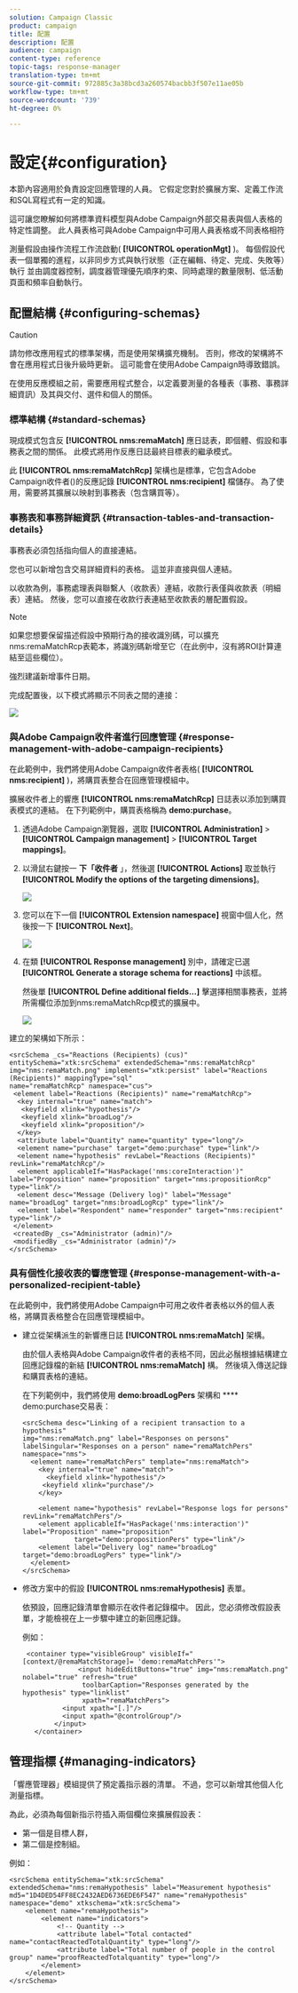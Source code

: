 ```yaml
---
solution: Campaign Classic
product: campaign
title: 配置
description: 配置
audience: campaign
content-type: reference
topic-tags: response-manager
translation-type: tm+mt
source-git-commit: 972885c3a38bcd3a260574bacbb3f507e11ae05b
workflow-type: tm+mt
source-wordcount: '739'
ht-degree: 0%

---
```



# 設定{#configuration}

本節內容適用於負責設定回應管理的人員。 它假定您對於擴展方案、定義工作流和SQL寫程式有一定的知識。

這可讓您瞭解如何將標準資料模型與Adobe Campaign外部交易表與個人表格的特定性調整。 此人員表格可與Adobe Campaign中可用人員表格或不同表格相符

測量假設由操作流程工作流啟動( **[!UICONTROL operationMgt]** )。 每個假設代表一個單獨的進程，以非同步方式與執行狀態（正在編輯、待定、完成、失敗等）執行 並由調度器控制，調度器管理優先順序約束、同時處理的數量限制、低活動頁面和頻率自動執行。

## 配置結構 {#configuring-schemas}

>[!CAUTION]
>
>請勿修改應用程式的標準架構，而是使用架構擴充機制。 否則，修改的架構將不會在應用程式日後升級時更新。 這可能會在使用Adobe Campaign時導致錯誤。

在使用反應模組之前，需要應用程式整合，以定義要測量的各種表（事務、事務詳細資訊）及其與交付、選件和個人的關係。

### 標準結構 {#standard-schemas}

現成模式包含反 **[!UICONTROL nms:remaMatch]** 應日誌表，即個體、假設和事務表之間的關係。 此模式將用作反應日誌最終目標表的繼承模式。

此 **[!UICONTROL nms:remaMatchRcp]** 架構也是標準，它包含Adobe Campaign收件者()的反應記錄 **[!UICONTROL nms:recipient]** 檔儲存。 為了使用，需要將其擴展以映射到事務表（包含購買等）。

### 事務表和事務詳細資訊 {#transaction-tables-and-transaction-details}

事務表必須包括指向個人的直接連結。

您也可以新增包含交易詳細資料的表格。 這並非直接與個人連結。

以收款為例，事務處理表與聯繫人（收款表）連結，收款行表僅與收款表（明細表）連結。 然後，您可以直接在收款行表連結至收款表的層配置假設。

>[!NOTE]
>
>如果您想要保留描述假設中預期行為的接收識別碼，可以擴充nms:remaMatchRcp表範本，將識別碼新增至它（在此例中，沒有將ROI計算連結至這些欄位）。

強烈建議新增事件日期。

完成配置後，以下模式將顯示不同表之間的連接：

![](assets/response_data_model.png)

### 與Adobe Campaign收件者進行回應管理 {#response-management-with-adobe-campaign-recipients}

在此範例中，我們將使用Adobe Campaign收件者表格( **[!UICONTROL nms:recipient]** )，將購買表整合在回應管理模組中。

擴展收件者上的響應 **[!UICONTROL nms:remaMatchRcp]** 日誌表以添加到購買表模式的連結。 在下列範例中，購買表格稱為 **demo:purchase**。

1. 透過Adobe Campaign瀏覽器，選取 **[!UICONTROL Administration]** > **[!UICONTROL Campaign management]** > **[!UICONTROL Target mappings]**。
1. 以滑鼠右鍵按一 **下「收件者** 」，然後選 **[!UICONTROL Actions]** 取並執行 **[!UICONTROL Modify the options of the targeting dimensions]**。

   ![](assets/delivery_mapping1.png)

1. 您可以在下一個 **[!UICONTROL Extension namespace]** 視窗中個人化，然後按一下 **[!UICONTROL Next]**。

   ![](assets/delivery_mapping2.png)

1. 在類 **[!UICONTROL Response management]** 別中，請確定已選 **[!UICONTROL Generate a storage schema for reactions]** 中該框。

   然後單 **[!UICONTROL Define additional fields...]** 擊選擇相關事務表，並將所需欄位添加到nms:remaMatchRcp模式的擴展中。

   ![](assets/delivery_mapping3.png)

建立的架構如下所示：

```
<srcSchema _cs="Reactions (Recipients) (cus)" entitySchema="xtk:srcSchema" extendedSchema="nms:remaMatchRcp" 
img="nms:remaMatch.png" implements="xtk:persist" label="Reactions (Recipients)" mappingType="sql"
name="remaMatchRcp" namespace="cus">  
 <element label="Reactions (Recipients)" name="remaMatchRcp">    
  <key internal="true" name="match">      
   <keyfield xlink="hypothesis"/>      
   <keyfield xlink="broadLog"/>      
   <keyfield xlink="proposition"/>    
  </key>    
  <attribute label="Quantity" name="quantity" type="long"/>    
  <element name="purchase" target="demo:purchase" type="link"/>    
  <element name="hypothesis" revLabel="Reactions (Recipients)" revLink="remaMatchRcp"/>    
  <element applicableIf="HasPackage('nms:coreInteraction')" label="Proposition" name="proposition" target="nms:propositionRcp" type="link"/>   
  <element desc="Message (Delivery log)" label="Message" name="broadLog" target="nms:broadLogRcp" type="link"/>    
  <element label="Respondent" name="responder" target="nms:recipient" type="link"/>  
 </element>  
 <createdBy _cs="Administrator (admin)"/>  
 <modifiedBy _cs="Administrator (admin)"/>
</srcSchema>
```

### 具有個性化接收表的響應管理 {#response-management-with-a-personalized-recipient-table}

在此範例中，我們將使用Adobe Campaign中可用之收件者表格以外的個人表格，將購買表格整合在回應管理模組中。

* 建立從架構派生的新響應日誌 **[!UICONTROL nms:remaMatch]** 架構。

   由於個人表格與Adobe Campaign收件者的表格不同，因此必鬚根據結構建立回應記錄檔的新結 **[!UICONTROL nms:remaMatch]** 構。 然後填入傳送記錄和購買表格的連結。

   在下列範例中，我們將使用 **demo:broadLogPers** 架構和 **** demo:purchase交易表：

   ```
   <srcSchema desc="Linking of a recipient transaction to a hypothesis"    
   img="nms:remaMatch.png" label="Responses on persons" labelSingular="Responses on a person" name="remaMatchPers" namespace="nms">
     <element name="remaMatchPers" template="nms:remaMatch">
       <key internal="true" name="match">
         <keyfield xlink="hypothesis"/>
        <keyfield xlink="purchase"/>
       </key>
   
       <element name="hypothesis" revLabel="Response logs for persons" revLink="remaMatchPers"/>
       <element applicableIf="HasPackage('nms:interaction')" label="Proposition" name="proposition"
                target="demo:propositionPers" type="link"/>
       <element label="Delivery log" name="broadLog" target="demo:broadLogPers" type="link"/>
     </element>
   </srcSchema>
   ```

* 修改方案中的假設 **[!UICONTROL nms:remaHypothesis]** 表單。

   依預設，回應記錄清單會顯示在收件者記錄檔中。 因此，您必須修改假設表單，才能檢視在上一步驟中建立的新回應記錄。

   例如：

   ```
    <container type="visibleGroup" visibleIf="[context/@remaMatchStorage]= 'demo:remaMatchPers'">
                 <input hideEditButtons="true" img="nms:remaMatch.png" nolabel="true" refresh="true"
                  toolbarCaption="Responses generated by the hypothesis" type="linklist"
                  xpath="remaMatchPers">
             <input xpath="[.]"/>
             <input xpath="@controlGroup"/>
           </input>
      </container> 
   ```

## 管理指標 {#managing-indicators}

「響應管理器」模組提供了預定義指示器的清單。 不過，您可以新增其他個人化測量指標。

為此，必須為每個新指示符插入兩個欄位來擴展假設表：

* 第一個是目標人群，
* 第二個是控制組。

例如：

```
<srcSchema entitySchema="xtk:srcSchema" extendedSchema="nms:remaHypothesis" label="Measurement hypothesis" 
md5="1D4DED54FF8EC2432AED6736EDE6F547" name="remaHypothesis" namespace="demo" xtkschema="xtk:srcSchema">  
    <element name="remaHypothesis">    
        <element name="indicators">      
            <!-- Quantity -->      
            <attribute label="Total contacted" name="contactReactedTotalQuantity" type="long"/>
            <attribute label="Total number of people in the control group" name="proofReactedTotalquantity" type="long"/> 
        </element> 
    </element>
</srcSchema>
```

